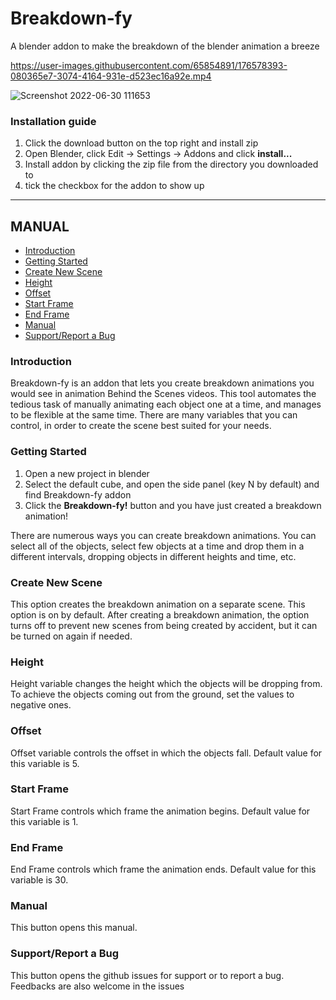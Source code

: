 # Breakdown-fy

A blender addon to make the breakdown of the blender animation a breeze


https://user-images.githubusercontent.com/65854891/176578393-080365e7-3074-4164-931e-d523ec16a92e.mp4

![Screenshot 2022-06-30 111653](https://user-images.githubusercontent.com/65854891/176578634-8ec6a8a5-7c4b-4f72-950c-4cf343a195b1.png)


### Installation guide
1. Click the download button on the top right and install zip
2. Open Blender, click Edit -> Settings -> Addons and click **install...**
3. Install addon by clicking the zip file from the directory you downloaded to
4. tick the checkbox for the addon to show up

--- 

## MANUAL
- [Introduction](https://github.com/KripC2160/Breakdown-fy/blob/main/README.md#introduction)
- [Getting Started](https://github.com/KripC2160/Breakdown-fy/blob/main/README.md#getting-started)
- [Create New Scene](https://github.com/KripC160/Breakdown-fy/blob/main/README.md#create-new-scene) 
- [Height](https://github.com/KripC2160/Breakdown-fy/blob/main/README.md#height)
- [Offset](https://github.com/KripC2160/Breakdown-fy/blob/main/README.md#offset)
- [Start Frame](https://github.com/KripC2160/Breakdown-fy/blob/main/README.md#start-frame)
- [End Frame](https://github.com/KripC2160/Breakdown-fy/blob/main/README.md#end-frame)
- [Manual](https://github.com/KripC2160/Breakdown-fy/blob/main/README.md#manual)
- [Support/Report a Bug](https://github.com/KripC2160/Breakdown-fy/blob/main/README.md#supportreport-a-bug)


### Introduction
Breakdown-fy is an addon that lets you create breakdown animations you would see in animation Behind the Scenes videos. This tool automates the
tedious task of manually animating each object one at a time, and manages to be flexible at the same time. There are many variables that you can control, 
in order to create the scene best suited for your needs.

### Getting Started 
1. Open a new project in blender
2. Select the default cube, and open the side panel (key N by default) and find Breakdown-fy addon
3. Click the **Breakdown-fy!** button and you have just created a breakdown animation!

There are numerous ways you can create breakdown animations. You can select all of the objects, select few objects at a time and drop them in a different intervals, dropping objects in different heights and time, etc. 

### Create New Scene 
This option creates the breakdown animation on a separate scene. This option is on by default. After creating a breakdown animation, the option turns off to prevent new scenes from being created by accident, but it can be turned on again if needed. 

### Height
Height variable changes the height which the objects will be dropping from. To achieve the objects coming out from the ground, set the values to negative ones. 

### Offset
Offset variable controls the offset in which the objects fall. Default value for this variable is 5. 

### Start Frame
Start Frame controls which frame the animation begins. Default value for this variable is 1.

### End Frame 
End Frame controls which frame the animation ends. Default value for this variable is 30. 

### Manual
This button opens this manual. 

### Support/Report a Bug
This button opens the github issues for support or to report a bug. Feedbacks are also welcome in the issues 
